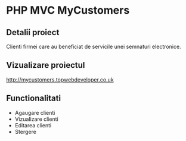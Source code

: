 # PHP MVC MyCustomers
## Detalii proiect

Clienti firmei care au beneficiat de servicile unei semnaturi electronice.

## Vizualizare proiectul
http://mycustomers.topwebdeveloper.co.uk

## Functionalitati
- Agaugare clienti
- Vizualizare clienti
- Editarea clienti
- Stergere
